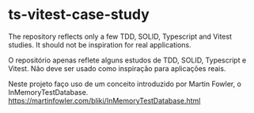 # ts-vitest-case-study
The repository reflects only a few TDD, SOLID, Typescript and Vitest studies. It should not be inspiration for real applications.

O repositório apenas reflete alguns estudos de TDD, SOLID, Typescript e Vitest. Não deve ser usado como inspiração para aplicações reais.

Neste projeto faço uso de um conceito introduzido por Martin Fowler, o InMemoryTestDatabase. https://martinfowler.com/bliki/InMemoryTestDatabase.html
